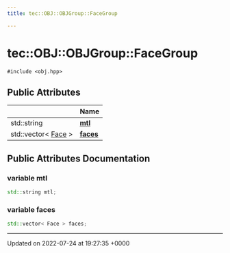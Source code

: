 ```yaml
---
title: tec::OBJ::OBJGroup::FaceGroup

---
```


# tec::OBJ::OBJGroup::FaceGroup






`#include <obj.hpp>`

## Public Attributes

|                | Name           |
| -------------- | -------------- |
| std::string | **[mtl](/engine/Classes/structtec_1_1_o_b_j_1_1_o_b_j_group_1_1_face_group/#variable-mtl)**  |
| std::vector< [Face](/engine/Classes/structtec_1_1_o_b_j_1_1_face/) > | **[faces](/engine/Classes/structtec_1_1_o_b_j_1_1_o_b_j_group_1_1_face_group/#variable-faces)**  |

## Public Attributes Documentation

### variable mtl

```cpp
std::string mtl;
```


### variable faces

```cpp
std::vector< Face > faces;
```


-------------------------------

Updated on 2022-07-24 at 19:27:35 +0000